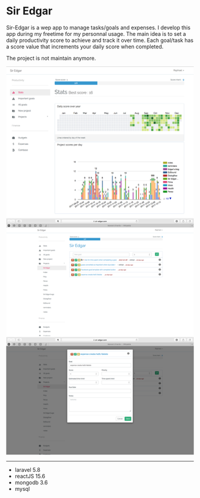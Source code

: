# Sir Edgar 

Sir-Edgar is a wep app to manage tasks/goals and expenses.
I develop this app during my freetime for my personnal usage.
The main idea is to set a daily productivity score to achieve and track it over time.
Each goal/task has a score value that increments your daily score when completed.

The project is not maintain anymore.

![Home page screensot](public/images/screenshot-homepage.png)
![Home page screensot](public/images/screenshot-projectview.png)
![Home page add goal ](public/images/screenshot-addgoal.png)

--- 
- laravel 5.8
- reactJS 15.6
- mongodb 3.6
- mysql